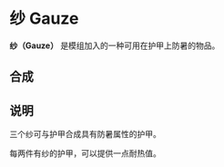 # 纱 Gauze

**纱（Gauze）**
是模组加入的一种可用在护甲上防暑的物品。

## 合成

## 说明

三个纱可与护甲合成具有防暑属性的护甲。

每两件有纱的护甲，可以提供一点耐热值。